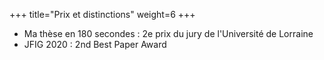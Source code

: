 +++
title="Prix et distinctions"
weight=6
+++

- Ma thèse en 180 secondes : 2e prix du jury de l'Université de Lorraine
- JFIG 2020 : 2nd Best Paper Award